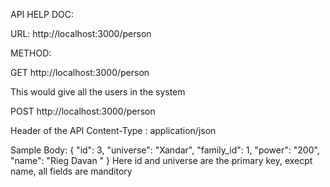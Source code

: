 API HELP DOC:

URL:
http://localhost:3000/person

METHOD:

GET http://localhost:3000/person

This would give all the users in the system



POST http://localhost:3000/person

Header of the API 
Content-Type : application/json

Sample Body:
{
    "id": 3,
    "universe": "Xandar",
    "family_id": 1,
    "power": "200",
    "name": "Rieg Davan "
}
Here id and universe are the primary key, execpt name, all fields are manditory